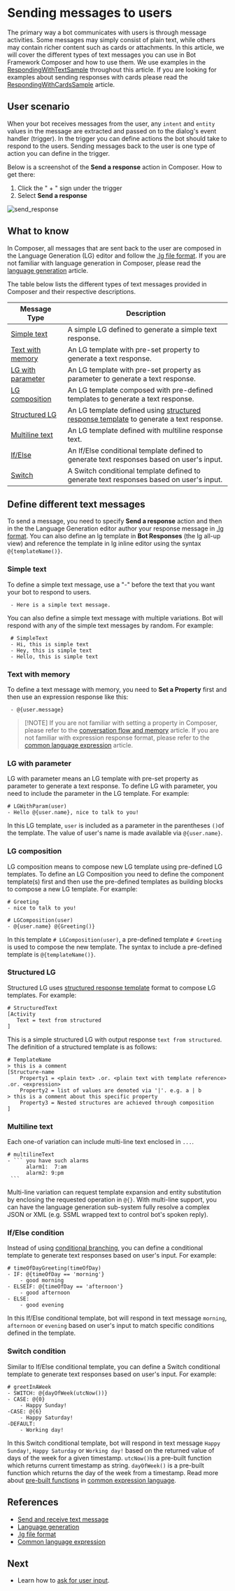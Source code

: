 # Sending messages to users
The primary way a bot communicates with users is through message activities. Some messages may simply consist of plain text, while others may contain richer content such as cards or attachments. In this article, we will cover the different types of text messages you can use in Bot Framework Composer and how to use them. We use examples in the [RespondingWithTextSample](https://github.com/microsoft/BotFramework-Composer/tree/main/Composer/packages/server/assets/projects/RespondingWithTextSample) throughout this article. If you are looking for examples about sending responses with cards please read the [RespondingWithCardsSample](./how-to-send-cards.md) article.

## User scenario
When your bot receives messages from the user, any `intent` and `entity` values in the message are extracted and passed on to the dialog's event handler (trigger). In the trigger you can define actions the bot should take to respond to the users. Sending messages back to the user is one type of action you can define in the trigger.

Below is a screenshot of the **Send a response** action in Composer. How to get there:

1. Click the " + " sign under the trigger
2. Select **Send a response**

![send_response](./media/send_messages/send_response.png)


## What to know
In Composer, all messages that are sent back to the user are composed in the Language Generation (LG) editor and follow the [.lg file format](https://aka.ms/lg-file-format). If you are not familiar with language generation in Composer, please read the [language generation](./concept-language-generation.md) article.

The table below lists the different types of text messages provided in Composer and their respective descriptions.

| Message Type                                                   | Description                                                                                                                                                                                                                 |
| -------------------------------------------------------------- | --------------------------------------------------------------------------------------------------------------------------------------------------------------------------------------------------------------------------- |
| [Simple text](how-to-send-messages.md#simple-text)             | A simple LG defined to generate a simple text response.                                                                                                                                                                     |
| [Text with memory](how-to-send-messages.md#text-with-memory)   | An LG template with pre-set property to generate a text response.                                                                                                                                                           |
| [LG with parameter](how-to-send-messages.md#LG-with-parameter) | An LG template with pre-set property as parameter to generate a text response.                                                                                                                                              |
| [LG composition](how-to-send-messages.md#LG-composition)       | An LG template composed with pre-defined templates to generate a text response.                                                                                                                                             |
| [Structured LG](how-to-send-messages.md#structured-LG)         | An LG template defined using [structured response template](https://github.com/microsoft/BotBuilder-Samples/blob/master/experimental/language-generation/docs/structured-response-template.md) to generate a text response. |
| [Multiline text](how-to-send-messages.md#multiline-text)       | An LG template defined with multiline response text.                                                                                                                                                                        |
| [If/Else](how-to-send-messages.md#multiline-text)              | An If/Else conditional template defined to generate text responses based on user's input.                                                                                                                                   |
| [Switch](how-to-send-messages.md#switch-condition)             | A Switch conditional template defined to generate text responses based on user's input.                                                                                                                                     |

## Define different text messages
To send a message, you need to specify **Send a response** action and then in the the Language Generation editor author your response message in [.lg format](https://aka.ms/lg-file-format). You can also define an lg template in **Bot Responses** (the lg all-up view) and reference the template in lg inline editor using the syntax `@{templateName()}`.

### Simple text
To define a simple text message, use a "-" before the text that you want your bot to respond to users.

     - Here is a simple text message.

You can also define a simple text message with multiple variations. Bot will respond with any of the simple text messages by random. For example:

     # SimpleText
     - Hi, this is simple text
     - Hey, this is simple text
     - Hello, this is simple text

### Text with memory
To define a text message with memory, you need to **Set a Property** first and then use an expression response like this:

     - @{user.message}

> [!NOTE] If you are not familiar with setting a property in Composer, please refer to the [conversation flow and memory](./concept-memory.md) article. If you are not familiar with expression response format, please refer to the [common language expression](https://github.com/microsoft/BotBuilder-Samples/tree/master/experimental/common-expression-language#readme) article.

### LG with parameter
LG with parameter means an LG template with pre-set property as parameter to generate a text response. To define LG with parameter, you need to include the parameter in the LG template. For example:

    # LGWithParam(user)
    - Hello @{user.name}, nice to talk to you!

In this LG template, `user` is included as a parameter in the parentheses `()`of the template. The value of user's name is made available via `@{user.name}`.

### LG composition
LG composition means to compose new LG template using pre-defined LG templates. To define an LG Composition you need to define the component template(s) first and then use the pre-defined templates as building blocks to compose a new LG template. For example:

    # Greeting
    - nice to talk to you!

    # LGComposition(user)
    - @{user.name} @{Greeting()}

In this template `# LGComposition(user)`, a pre-defined template `# Greeting` is used to compose the new template. The syntax to include a pre-defined template is `@{templateName()}`.

### Structured LG
Structured LG uses [structured response template](https://github.com/microsoft/BotBuilder-Samples/blob/master/experimental/language-generation/docs/structured-response-template.md) format to compose LG templates. For example:

    # StructuredText
    [Activity
       Text = text from structured
    ]

This is a simple structured LG with output response `text from structured`. The definition of a structured template is as follows:

    # TemplateName
    > this is a comment
    [Structure-name
        Property1 = <plain text> .or. <plain text with template reference> .or. <expression>
        Property2 = list of values are denoted via '|'. e.g. a | b
    > this is a comment about this specific property
        Property3 = Nested structures are achieved through composition
    ]

### Multiline text
Each one-of variation can include multi-line text enclosed in ```...```.

    # multilineText
    - ``` you have such alarms
          alarm1:  7:am
          alarm2: 9:pm
     ```

Multi-line variation can request template expansion and entity substitution by enclosing the requested operation in `@{}`. With multi-line support, you can have the language generation sub-system fully resolve a complex JSON or XML (e.g. SSML wrapped text to control bot's spoken reply).

### If/Else condition
Instead of using [conditional branching](./how-to-control-conversation-flow.md#conditional-branching), you can define a conditional template to generate text responses based on user's input. For example:

    # timeOfDayGreeting(timeOfDay)
    - IF: @{timeOfDay == 'morning'}
        - good morning
    - ELSEIF: @{timeOfDay == 'afternoon'}
        - good afternoon
    - ELSE:
        - good evening

In this If/Else conditional template, bot will respond in text message `morning`, `afternoon` or `evening` based on user's input to match specific conditions defined in the template.

### Switch condition
Similar to If/Else conditional template, you can define a Switch conditional template to generate text responses based on user's input. For example:

    # greetInAWeek
    - SWITCH: @{dayOfWeek(utcNow())}
    - CASE: @{0}
        - Happy Sunday!
    -CASE: @{6}
        - Happy Saturday!
    -DEFAULT:
        - Working day!

In this Switch conditional template, bot will respond in text message `Happy Sunday!`, `Happy Saturday` or `Working day!` based on the returned value of days of the week for a given timestamp. `utcNow()`is a pre-built function which returns current timestamp as string. `dayOfWeek()` is a pre-built function which returns the day of the week from a timestamp. Read more about [pre-built functions](https://github.com/microsoft/BotBuilder-Samples/blob/master/experimental/common-expression-language/prebuilt-functions.md) in [common expression language](https://github.com/microsoft/BotBuilder-Samples/tree/master/experimental/common-expression-language).

## References
- [Send and receive text message](https://docs.microsoft.com/azure/bot-service/bot-builder-howto-send-messages)
- [Language generation](./concept-language-generation.md)
- [.lg file format](https://aka.ms/lg-file-format)
- [Common language expression](https://github.com/microsoft/BotBuilder-Samples/tree/master/experimental/common-expression-language#readme)

## Next
- Learn how to [ask for user input](./how-to-ask-for-user-input.md).
